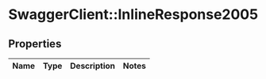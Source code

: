 # SwaggerClient::InlineResponse2005

## Properties
Name | Type | Description | Notes
------------ | ------------- | ------------- | -------------

